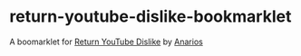 # return-youtube-dislike-bookmarklet
A boomarklet for [Return YouTube Dislike](https://github.com/Anarios/return-youtube-dislike) by [Anarios](https://github.com/Anarios)
